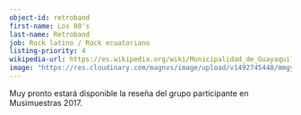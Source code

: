 ```yaml
---
object-id: retroband
first-name: Los 80's
last-name: Retroband
job: Rock latino / Rock ecuatoriano
listing-priority: 4
wikipedia-url: https://es.wikipedia.org/wiki/Municipalidad_de_Guayaquil
image: "https://res.cloudinary.com/magnvs/image/upload/v1492745448/mmgye/gye.jpg"
---
```


Muy pronto estará disponible la reseña del grupo participante en Musimuestras 2017.
